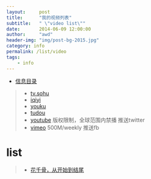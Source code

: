 ```yaml
---
layout:     post
title:      "我的视频列表"
subtitle:   " \"video list\""
date:       2014-06-09 12:00:00
author:     "awd"
header-img: "img/post-bg-2015.jpg"
category: info
permalink: /list/video
tags:
    - info
---
```

- [信息目录](/info/)


> - [tv.sohu](http://tv.sohu.com/)
> - [iqiyi](http://www.iqiyi.com/)
> - [youku](http://www.youku.com/)
> - [tudou](http://www.tudou.com/)
> - [youtube](https://www.youtube.com/)
	版权限制，全球范围内禁播
	推送twitter
> - [vimeo](https://vimeo.com/)
	500M/weekly
	推送fb


# list

> - [花千骨，从开始到结尾](https://youtu.be/36_bq1HkSgo)








